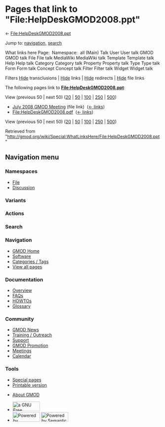 <div id="mw-page-base" class="noprint">

</div>

<div id="mw-head-base" class="noprint">

</div>

<div id="content" class="mw-body" role="main">

<span id="top"></span>

<div id="mw-js-message" style="display:none;">

</div>



# <span dir="auto">Pages that link to "File:HelpDeskGMOD2008.ppt"</span>

<div id="bodyContent">

<div id="contentSub">

←
[File:HelpDeskGMOD2008.ppt](/wiki/File:HelpDeskGMOD2008.ppt "File:HelpDeskGMOD2008.ppt")

</div>

<div id="jump-to-nav" class="mw-jump">

Jump to: [navigation](#mw-navigation), [search](#p-search)

</div>

<div id="mw-content-text">

What links here Page:  Namespace:  all (Main) Talk User User talk GMOD
GMOD talk File File talk MediaWiki MediaWiki talk Template Template talk
Help Help talk Category Category talk Property Property talk Type Type
talk Form Form talk Concept Concept talk Filter Filter talk Widget
Widget talk

Filters
[Hide](/mediawiki/index.php?title=Special:WhatLinksHere/File:HelpDeskGMOD2008.ppt&hidetrans=1 "Special:WhatLinksHere/File:HelpDeskGMOD2008.ppt")
transclusions \|
[Hide](/mediawiki/index.php?title=Special:WhatLinksHere/File:HelpDeskGMOD2008.ppt&hidelinks=1 "Special:WhatLinksHere/File:HelpDeskGMOD2008.ppt")
links \|
[Hide](/mediawiki/index.php?title=Special:WhatLinksHere/File:HelpDeskGMOD2008.ppt&hideredirs=1 "Special:WhatLinksHere/File:HelpDeskGMOD2008.ppt")
redirects \|
[Hide](/mediawiki/index.php?title=Special:WhatLinksHere/File:HelpDeskGMOD2008.ppt&hideimages=1 "Special:WhatLinksHere/File:HelpDeskGMOD2008.ppt")
file links

The following pages link to
**[File:HelpDeskGMOD2008.ppt](/wiki/File:HelpDeskGMOD2008.ppt "File:HelpDeskGMOD2008.ppt")**:

View (previous 50 \| next 50)
([20](/mediawiki/index.php?title=Special:WhatLinksHere/File:HelpDeskGMOD2008.ppt&limit=20 "Special:WhatLinksHere/File:HelpDeskGMOD2008.ppt")
\|
[50](/mediawiki/index.php?title=Special:WhatLinksHere/File:HelpDeskGMOD2008.ppt&limit=50 "Special:WhatLinksHere/File:HelpDeskGMOD2008.ppt")
\|
[100](/mediawiki/index.php?title=Special:WhatLinksHere/File:HelpDeskGMOD2008.ppt&limit=100 "Special:WhatLinksHere/File:HelpDeskGMOD2008.ppt")
\|
[250](/mediawiki/index.php?title=Special:WhatLinksHere/File:HelpDeskGMOD2008.ppt&limit=250 "Special:WhatLinksHere/File:HelpDeskGMOD2008.ppt")
\|
[500](/mediawiki/index.php?title=Special:WhatLinksHere/File:HelpDeskGMOD2008.ppt&limit=500 "Special:WhatLinksHere/File:HelpDeskGMOD2008.ppt"))

- [July 2008 GMOD
  Meeting](/wiki/July_2008_GMOD_Meeting "July 2008 GMOD Meeting") (file
  link) ‎ <span class="mw-whatlinkshere-tools">([←
  links](/mediawiki/index.php?title=Special:WhatLinksHere&target=July+2008+GMOD+Meeting "Special:WhatLinksHere"))</span>
- [File:HelpDeskGMOD2008.pdf](/wiki/File:HelpDeskGMOD2008.pdf "File:HelpDeskGMOD2008.pdf")
  ‎ <span class="mw-whatlinkshere-tools">([←
  links](/mediawiki/index.php?title=Special:WhatLinksHere&target=File%3AHelpDeskGMOD2008.pdf "Special:WhatLinksHere"))</span>

View (previous 50 \| next 50)
([20](/mediawiki/index.php?title=Special:WhatLinksHere/File:HelpDeskGMOD2008.ppt&limit=20 "Special:WhatLinksHere/File:HelpDeskGMOD2008.ppt")
\|
[50](/mediawiki/index.php?title=Special:WhatLinksHere/File:HelpDeskGMOD2008.ppt&limit=50 "Special:WhatLinksHere/File:HelpDeskGMOD2008.ppt")
\|
[100](/mediawiki/index.php?title=Special:WhatLinksHere/File:HelpDeskGMOD2008.ppt&limit=100 "Special:WhatLinksHere/File:HelpDeskGMOD2008.ppt")
\|
[250](/mediawiki/index.php?title=Special:WhatLinksHere/File:HelpDeskGMOD2008.ppt&limit=250 "Special:WhatLinksHere/File:HelpDeskGMOD2008.ppt")
\|
[500](/mediawiki/index.php?title=Special:WhatLinksHere/File:HelpDeskGMOD2008.ppt&limit=500 "Special:WhatLinksHere/File:HelpDeskGMOD2008.ppt"))

</div>

<div class="printfooter">

Retrieved from
"<http://gmod.org/wiki/Special:WhatLinksHere/File:HelpDeskGMOD2008.ppt>"

</div>

<div id="catlinks" class="catlinks catlinks-allhidden">

</div>

<div class="visualClear">

</div>

</div>

</div>

<div id="mw-navigation">

## Navigation menu

<div id="mw-head">



<div id="left-navigation">

<div id="p-namespaces" class="vectorTabs" role="navigation"
aria-labelledby="p-namespaces-label">

### Namespaces

- <span id="ca-nstab-image"><a href="/wiki/File:HelpDeskGMOD2008.ppt" accesskey="c"
  title="View the file page [c]">File</a></span>
- <span id="ca-talk"><a
  href="/mediawiki/index.php?title=File_talk:HelpDeskGMOD2008.ppt&amp;action=edit&amp;redlink=1"
  accesskey="t"
  title="Discussion about the content page [t]">Discussion</a></span>

</div>

<div id="p-variants" class="vectorMenu emptyPortlet" role="navigation"
aria-labelledby="p-variants-label">

### 

### Variants[](#)

<div class="menu">

</div>

</div>

</div>

<div id="right-navigation">



<div id="p-cactions" class="vectorMenu emptyPortlet" role="navigation"
aria-labelledby="p-cactions-label">

### Actions[](#)

<div class="menu">

</div>

</div>

<div id="p-search" role="search">

### Search

<div id="simpleSearch">

</div>

</div>

</div>

</div>

<div id="mw-panel">

<div id="p-logo" role="banner">

<a href="/wiki/Main_Page"
style="background-image: url(http://gmod.org/images/GMOD-cogs.png);"
title="Visit the main page"></a>

</div>

<div id="p-Navigation" class="portal" role="navigation"
aria-labelledby="p-Navigation-label">

### Navigation

<div class="body">

- <span id="n-GMOD-Home">[GMOD Home](/wiki/Main_Page)</span>
- <span id="n-Software">[Software](/wiki/GMOD_Components)</span>
- <span id="n-Categories-.2F-Tags">[Categories /
  Tags](/wiki/Categories)</span>
- <span id="n-View-all-pages">[View all
  pages](/wiki/Special:AllPages)</span>

</div>

</div>

<div id="p-Documentation" class="portal" role="navigation"
aria-labelledby="p-Documentation-label">

### Documentation

<div class="body">

- <span id="n-Overview">[Overview](/wiki/Overview)</span>
- <span id="n-FAQs">[FAQs](/wiki/Category:FAQ)</span>
- <span id="n-HOWTOs">[HOWTOs](/wiki/Category:HOWTO)</span>
- <span id="n-Glossary">[Glossary](/wiki/Glossary)</span>

</div>

</div>

<div id="p-Community" class="portal" role="navigation"
aria-labelledby="p-Community-label">

### Community

<div class="body">

- <span id="n-GMOD-News">[GMOD News](/wiki/GMOD_News)</span>
- <span id="n-Training-.2F-Outreach">[Training /
  Outreach](/wiki/Training_and_Outreach)</span>
- <span id="n-Support">[Support](/wiki/Support)</span>
- <span id="n-GMOD-Promotion">[GMOD
  Promotion](/wiki/GMOD_Promotion)</span>
- <span id="n-Meetings">[Meetings](/wiki/Meetings)</span>
- <span id="n-Calendar">[Calendar](/wiki/Calendar)</span>

</div>

</div>

<div id="p-tb" class="portal" role="navigation"
aria-labelledby="p-tb-label">

### Tools

<div class="body">

- <span id="t-specialpages"><a href="/wiki/Special:SpecialPages" accesskey="q"
  title="A list of all special pages [q]">Special pages</a></span>
- <span id="t-print"><a
  href="/mediawiki/index.php?title=Special:WhatLinksHere/File:HelpDeskGMOD2008.ppt&amp;printable=yes"
  rel="alternate" accesskey="p"
  title="Printable version of this page [p]">Printable version</a></span>

</div>

</div>

</div>

</div>

<div id="footer" role="contentinfo">

- <span id="footer-places-about">[About
  GMOD](/wiki/GMOD:About "GMOD:About")</span>

<!-- -->

- <span id="footer-copyrightico">[<img src="http://www.gnu.org/graphics/gfdl-logo-small.png" width="88"
  height="31" alt="a GNU Free Documentation License" />](http://www.gnu.org/licenses/fdl-1.3.html)</span>
- <span id="footer-poweredbyico">[<img src="/mediawiki/skins/common/images/poweredby_mediawiki_88x31.png"
  width="88" height="31" alt="Powered by MediaWiki" />](//www.mediawiki.org/)
  [<img
  src="/mediawiki/extensions/SemanticMediaWiki/includes/../resources/images/smw_button.png"
  width="88" height="31" alt="Powered by Semantic MediaWiki" />](https://www.semantic-mediawiki.org/wiki/Semantic_MediaWiki)</span>

<div style="clear:both">

</div>

</div>
